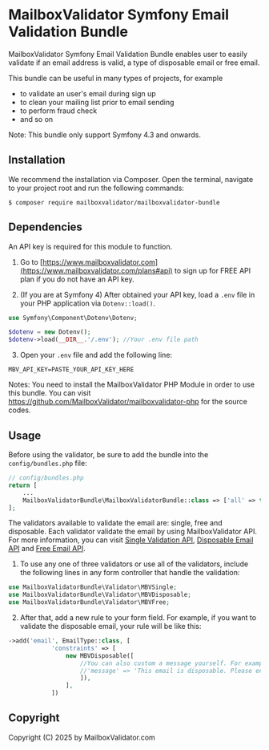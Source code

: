 # MailboxValidator Symfony Email Validation Bundle

MailboxValidator Symfony Email Validation Bundle enables user to easily validate if an email address is valid, a type of disposable email or free email.

This bundle can be useful in many types of projects, for example

 - to validate an user's email during sign up
 - to clean your mailing list prior to email sending
 - to perform fraud check
 - and so on

Note: This bundle only support Symfony 4.3 and onwards.

## Installation

We recommend the installation via Composer. Open the terminal, navigate to your project root and run the following commands:

```console
$ composer require mailboxvalidator/mailboxvalidator-bundle
```

## Dependencies

An API key is required for this module to function.

1. Go to [https://www.mailboxvalidator.com](https://www.mailboxvalidator.com/plans#api) to sign up for FREE API plan if you do not have an API key.

2. (If you are at Symfony 4) After obtained your API key, load a ``.env`` file in your PHP application via ``Dotenv::load()``.

```php
use Symfony\Component\Dotenv\Dotenv;

$dotenv = new Dotenv();
$dotenv->load(__DIR__.'/.env'); //Your .env file path
```

3. Open your ``.env`` file and add the following line:

```
MBV_API_KEY=PASTE_YOUR_API_KEY_HERE
```

Notes: You need to install the MailboxValidator PHP Module in order to use this bundle. You can visit https://github.com/MailboxValidator/mailboxvalidator-php for the source codes.

## Usage

Before using the validator, be sure to add the bundle into the `config/bundles.php` file:

```PHP
// config/bundles.php
return [
    ...
    MailboxValidatorBundle\MailboxValidatorBundle::class => ['all' => true],
];
```

The validators available to validate the email are: single, free and disposable. Each validator validate the email by using MailboxValidator API. For more information, you can visit [Single Validation API](https://www.mailboxvalidator.com/api-single-validation), [Disposable Email API](https://www.mailboxvalidator.com/api-email-disposable) and [Free Email API](https://www.mailboxvalidator.com/api-email-free). 

1. To use any one of three validators or use all of the validators, include the following lines in any form controller that handle the validation:

```php
use MailboxValidatorBundle\Validator\MBVSingle;
use MailboxValidatorBundle\Validator\MBVDisposable;
use MailboxValidatorBundle\Validator\MBVFree;
```

2. After that, add a new rule to your form field. For example, if you want to validate the disposable email, your rule will be like this:

```php
->add('email', EmailType::class, [
			'constraints' => [
				new MBVDisposable([
					//You can also custom a message yourself. For example,
					//'message' => 'This email is disposable. Please enter another email again.',
					]),
				],
			])
```



## Copyright

Copyright (C) 2025 by MailboxValidator.com
